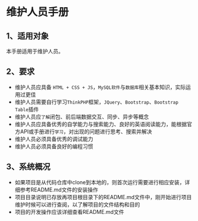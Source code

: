 # 维护人员手册

## 1、适用对象

本手册适用于维护人员。

## 2、要求

- 维护人员应具备 `HTML + CSS + JS`，`MySQL软件`与`数据库`相关基本知识，实际运用过更佳
- 维护人员需要自行学习`ThinkPHP`框架，`JQuery`、`Bootstrap`、`Bootstrap Table`插件
- 维护人员应`了解`闭包、前后端数据交互、同步、异步等概念
- 维护人员应具备优秀的自学能力与搜索能力、良好的英语阅读能力，能根据官方API或手册进行`学习`，对出现的问题进行思考、搜索并解决
- 维护人员必须具备优秀的调试能力
- 维护人员必须具备良好的编程习惯

## 3、系统概况

- 如果项目是从代码仓库中clone到本地的，则首次运行需要进行相应安装，详细参考README.md文件的安装操作
- 项目目录说明已存放再项目根目录下的README.md文件中，刚开始进行项目维护时候可以进行查阅，以了解项目的文件结构和目的
- 项目的开发操作应该详细查看README.md文件